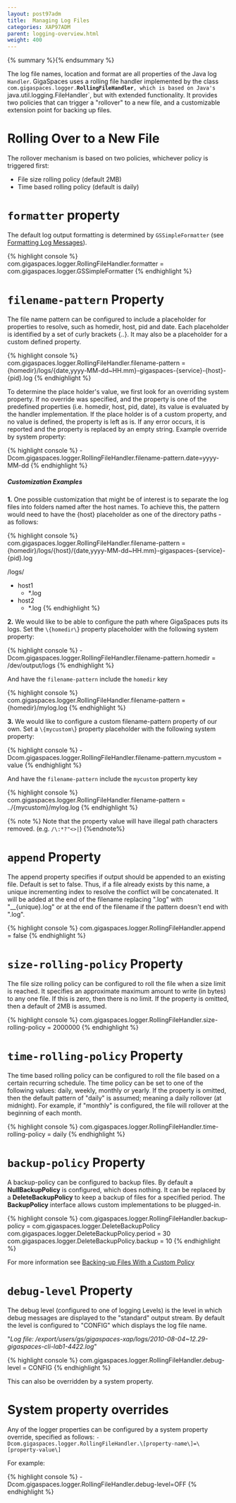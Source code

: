 ```yaml
---
layout: post97adm
title:  Managing Log Files
categories: XAP97ADM
parent: logging-overview.html
weight: 400
---
```


{% summary %}{% endsummary %}

The log file names, location and format are all properties of the Java log `Handler`. GigaSpaces uses a rolling file handler implemented by the class `com.gigaspaces.logger.`**`RollingFileHandler`**`, which is based on Java's `java.util.logging.FileHandler`, but with extended functionality. It provides two policies that can trigger a "rollover" to a new file, and a customizable extension point for backing up files.

# Rolling Over to a New File

The rollover mechanism is based on two policies, whichever policy is triggered first:

- File size rolling policy (default 2MB)
- Time based rolling policy (default is daily)

# `formatter` property

The default log output formatting is determined by `GSSimpleFormatter` (see [Formatting Log Messages](./logging-formatting-messages.html)).

{% highlight console %}
com.gigaspaces.logger.RollingFileHandler.formatter = com.gigaspaces.logger.GSSimpleFormatter
{% endhighlight %}

# `filename-pattern` Property

The file name pattern can be configured to include a placeholder for properties to resolve, such as homedir, host, pid and date. Each placeholder is identified by a set of curly brackets \{..\}. It may also be a placeholder for a custom defined property.

{% highlight console %}
com.gigaspaces.logger.RollingFileHandler.filename-pattern = {homedir}/logs/{date,yyyy-MM-dd~HH.mm}-gigaspaces-{service}-{host}-{pid}.log
{% endhighlight %}

To determine the place holder's value, we first look for an overriding system property. If no override was specified, and the property is one of the predefined properties (i.e. homedir, host, pid, date), its value is evaluated by the handler implementation. If the place holder is of a custom property, and no value is defined, the property is left as is. If any error occurs, it is reported and the property is replaced by an empty string. Example override by system property:

{% highlight console %}
-Dcom.gigaspaces.logger.RollingFileHandler.filename-pattern.date=yyyy-MM-dd
{% endhighlight %}

##### Customization Examples

**1.** One possible customization that might be of interest is to separate the log files into folders named after the host names.
To achieve this, the pattern would need to have the \{host\} placeholder as one of the directory paths - as follows:

{% highlight console %}
com.gigaspaces.logger.RollingFileHandler.filename-pattern = {homedir}/logs/{host}/{date,yyyy-MM-dd~HH.mm}-gigaspaces-{service}-{pid}.log

<GigaSpace>/logs/
  + host1
      - *.log
  + host2
      - *.log
{% endhighlight %}

**2.** We would like to be able to configure the path where GigaSpaces puts its logs.
Set the `\{homedir\`} property placeholder with the following system property:

{% highlight console %}
-Dcom.gigaspaces.logger.RollingFileHandler.filename-pattern.homedir = /dev/output/logs
{% endhighlight %}

And have the `filename-pattern` include the `homedir` key

{% highlight console %}
com.gigaspaces.logger.RollingFileHandler.filename-pattern = {homedir}/mylog.log
{% endhighlight %}

**3.** We would like to configure a custom filename-pattern property of our own.
Set a `\{mycustom\`} property placeholder with the following system property:

{% highlight console %}
-Dcom.gigaspaces.logger.RollingFileHandler.filename-pattern.mycustom = value
{% endhighlight %}

And have the `filename-pattern` include the `mycustom` property key

{% highlight console %}
com.gigaspaces.logger.RollingFileHandler.filename-pattern = ../{mycustom}/mylog.log
{% endhighlight %}

{% note %}
Note that the property value will have illegal path characters removed. (e.g. `/\:*?"<>|`)
{%endnote%}

# `append` Property

The append property specifies if output should be appended to an existing file. Default is set to false. Thus, if a file already exists by this name, a unique incrementing index to resolve the conflict will be concatenated. It will be added at the end of the filename replacing ".log" with "__\{unique\}.log" or at the end of the filename if the pattern doesn't end with ".log".

{% highlight console %}
com.gigaspaces.logger.RollingFileHandler.append = false
{% endhighlight %}

# `size-rolling-policy` Property

The file size rolling policy can be configured to roll the file when a size limit is reached. It specifies an approximate maximum amount to write (in bytes) to any one file. If this is zero, then there is no limit. If the property is omitted, then a default of 2MB is assumed.

{% highlight console %}
com.gigaspaces.logger.RollingFileHandler.size-rolling-policy = 2000000
{% endhighlight %}

# `time-rolling-policy` Property

The time based rolling policy can be configured to roll the file based on a certain recurring schedule. The time policy can be set to one of the following values: daily, weekly, monthly or yearly. If the property is omitted, then the default pattern of "daily" is assumed; meaning a daily rollover (at midnight). For example, if "monthly" is configured, the file will rollover at the beginning of each month.

{% highlight console %}
com.gigaspaces.logger.RollingFileHandler.time-rolling-policy = daily
{% endhighlight %}

# `backup-policy` Property

A backup-policy can be configured to backup files. By default a **NullBackupPolicy** is configured, which does nothing. It can be replaced by a **DeleteBackupPolicy** to keep a backup of files for a specified period. The **BackupPolicy** interface allows custom implementations to be plugged-in.

{% highlight console %}
com.gigaspaces.logger.RollingFileHandler.backup-policy = com.gigaspaces.logger.DeleteBackupPolicy
com.gigaspaces.logger.DeleteBackupPolicy.period = 30
com.gigaspaces.logger.DeleteBackupPolicy.backup = 10
{% endhighlight %}

For more information see [Backing-up Files With a Custom Policy](./logging-backing-custom-policy.html)

# `debug-level` Property

The debug level (configured to one of logging Levels) is the level in which debug messages are displayed to the "standard" output stream. By default the level is configured to "CONFIG" which displays the log file name.

"_Log file: /export/users/gs/gigaspaces-xap/logs/2010-08-04~12.29-gigaspaces-cli-lab1-4422.log_"

{% highlight console %}
com.gigaspaces.logger.RollingFileHandler.debug-level = CONFIG
{% endhighlight %}

This can also be overridden by a system property.

# System property overrides

Any of the logger properties can be configured by a system property override, specified as follows:
`-Dcom.gigaspaces.logger.RollingFileHandler.\[property-name\]=\[property-value\]`

For example:

{% highlight console %}
-Dcom.gigaspaces.logger.RollingFileHandler.debug-level=OFF
{% endhighlight %}

